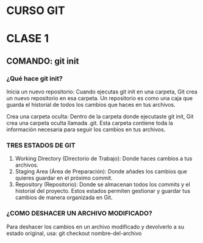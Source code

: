 # **CURSO GIT**
# CLASE 1
## COMANDO: git init
### ¿Qué hace git init?
Inicia un nuevo repositorio: Cuando ejecutas git init en una carpeta, Git crea un nuevo repositorio en esa carpeta. Un repositorio es como una caja que guarda el historial de todos los cambios que haces en tus archivos.

Crea una carpeta oculta: Dentro de la carpeta donde ejecutaste git init, Git crea una carpeta oculta llamada .git. Esta carpeta contiene toda la información necesaria para seguir los cambios en tus archivos.
### TRES ESTADOS DE GIT
1. Working Directory (Directorio de Trabajo): Donde haces cambios a tus archivos.
2. Staging Area (Área de Preparación): Donde añades los cambios que quieres guardar en el próximo commit.
3. Repository (Repositorio): Donde se almacenan todos los commits y el historial del proyecto.
Estos estados permiten gestionar y guardar tus cambios de manera organizada en Git.
### ¿COMO DESHACER UN ARCHIVO MODIFICADO?
Para deshacer los cambios en un archivo modificado y devolverlo a su estado original, usa: git checkout nombre-del-archivo





